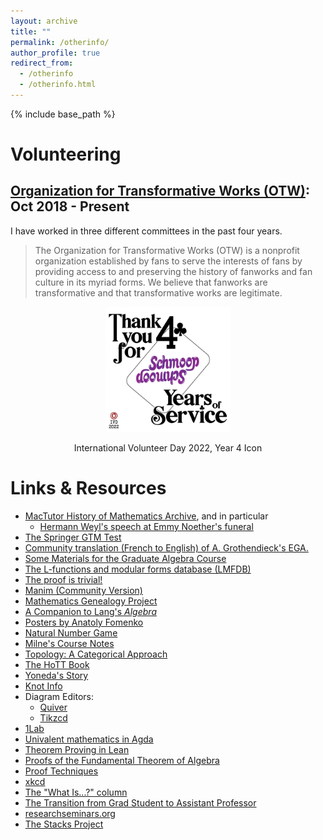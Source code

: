 ```yaml
---
layout: archive
title: ""
permalink: /otherinfo/
author_profile: true
redirect_from:
  - /otherinfo
  - /otherinfo.html
---
```


{% include base_path %}

Volunteering
======

[Organization for Transformative Works (OTW)](https://www.transformativeworks.org/): Oct 2018 - Present
------

I have worked in three different committees in the past four years. 

> The Organization for Transformative Works (OTW) is a nonprofit organization established by fans to serve the interests of fans by providing access to and preserving the history of fanworks and fan culture in its myriad forms. We believe that fanworks are transformative and that transformative works are legitimate.

<p align="center">
<img src="/images/2022%20IVD%20-%204%20Years.png" width="200"/>
<figcaption align="center"> International Volunteer Day 2022, Year 4 Icon </figcaption>
</p>

Links & Resources
======

* [MacTutor History of Mathematics Archive](https://mathshistory.st-andrews.ac.uk/), and in particular
  * [Hermann Weyl's speech at Emmy Noether's funeral](https://mathshistory.st-andrews.ac.uk/Extras/Weyl_Noether/)
* <a href="http://math.jhu.edu/~savitt/GTM.html">The Springer GTM Test</a>
* [Community translation (French to English) of A. Grothendieck's EGA.](https://github.com/ryankeleti/ega)
* [Some Materials for the Graduate Algebra Course](https://math.hawaii.edu/~lee/algebra/)
* [The L-functions and modular forms database (LMFDB)](https://www.lmfdb.org/)
* [The proof is trivial!](http://www.theproofistrivial.com/)
* [Manim (Community Version)](https://github.com/ManimCommunity/manim)
* [Mathematics Genealogy Project](https://www.genealogy.math.ndsu.nodak.edu/index.php)
* [A Companion to Lang's _Algebra_](https://math.berkeley.edu/~gbergman/.C.to.L/)
* [Posters by Anatoly Fomenko](https://chronologia.org/en/math_impressions/images.html)
* [Natural Number Game](https://www.ma.imperial.ac.uk/~buzzard/xena/natural_number_game/)
* [Milne's Course Notes](https://www.jmilne.org/math/CourseNotes/)
* [Topology: A Categorical Approach](https://topology.mitpress.mit.edu/)
* [The HoTT Book](https://homotopytypetheory.org/book/)
* [Yoneda's Story](http://www.neverendingbooks.org/le-lemme-de-la-gare-du-nord)
* [Knot Info](https://knotinfo.math.indiana.edu/)
* Diagram Editors:
  * [Quiver](https://q.uiver.app/)
  * [Tikzcd](https://tikzcd.yichuanshen.de/)
* [1Lab](https://1lab.dev/)
* [Univalent mathematics in Agda](https://github.com/UniMath/agda-unimath)
* [Theorem Proving in Lean](https://leanprover.github.io/theorem_proving_in_lean/index.html)
* [Proofs of the Fundamental Theorem of Algebra](https://www.cut-the-knot.org/fta/analytic.shtml)
* [Proof Techniques](https://mfleck.cs.illinois.edu/proof.html)
* [xkcd](https://xkcd.com/)
* [The "What Is...?" column](http://arminstraub.com/math/what-is-column)
* [The Transition from Grad Student to Assistant Professor](https://career.berkeley.edu/grad-students-postdocs/academic-job-search/the-transition-from-grad-student-to-assistant-professor/)
* [researchseminars.org](https://researchseminars.org/)
* [The Stacks Project](https://stacks.math.columbia.edu/)
